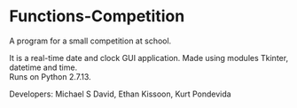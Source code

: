 # Functions-Competition
A program for a small competition at school.

It is a real-time date and clock GUI application. Made using modules Tkinter, datetime and time.<br/>
Runs on Python 2.7.13.<br/>

Developers: Michael S David, Ethan Kissoon, Kurt Pondevida
